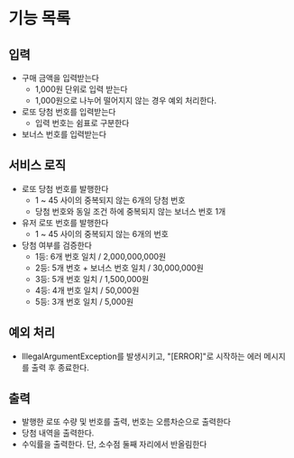 # 기능 목록

## 입력

- 구매 금액을 입력받는다
    - 1,000원 단위로 입력 받는다
    - 1,000원으로 나누어 떨어지지 않는 경우 예외 처리한다.
- 로또 당첨 번호를 입력받는다
    - 입력 번호는 쉼표로 구분한다
- 보너스 번호를 입력받는다

## 서비스 로직

- 로또 당첨 번호를 발행한다
    - 1 ~ 45 사이의 중복되지 않는 6개의 당첨 번호
    - 당첨 번호와 동일 조건 하에 중복되지 않는 보너스 번호 1개
- 유저 로또 번호를 발행한다
    - 1 ~ 45 사이의 중복되지 않는 6개의 번호
- 당첨 여부를 검증한다
    - 1등: 6개 번호 일치 / 2,000,000,000원
    - 2등: 5개 번호 + 보너스 번호 일치 / 30,000,000원
    - 3등: 5개 번호 일치 / 1,500,000원
    - 4등: 4개 번호 일치 / 50,000원
    - 5등: 3개 번호 일치 / 5,000원

## 예외 처리

- IllegalArgumentException를 발생시키고, "[ERROR]"로 시작하는 에러 메시지를 출력 후 종료한다.

## 출력

- 발행한 로또 수량 및 번호를 출력, 번호는 오름차순으로 출력한다
- 당첨 내역을 출력한다.
- 수익률을 출력한다. 단, 소수점 둘째 자리에서 반올림한다